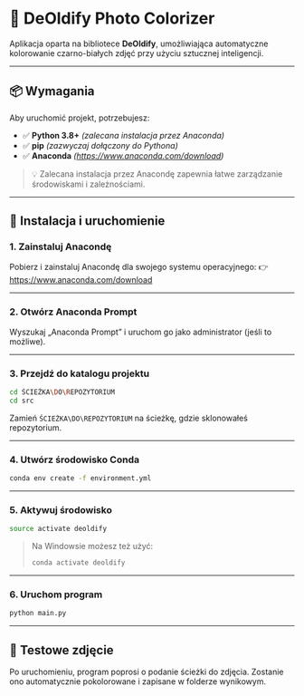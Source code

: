 # 🎨 DeOldify Photo Colorizer

Aplikacja oparta na bibliotece **DeOldify**, umożliwiająca automatyczne kolorowanie czarno-białych zdjęć przy użyciu sztucznej inteligencji.

---

## 📦 Wymagania

Aby uruchomić projekt, potrzebujesz:

- ✅ **Python 3.8+** *(zalecana instalacja przez Anaconda)*
- ✅ **pip** *(zazwyczaj dołączony do Pythona)*
- ✅ **Anaconda** *(https://www.anaconda.com/download)*

> 💡 Zalecana instalacja przez Anacondę zapewnia łatwe zarządzanie środowiskami i zależnościami.

---

## 🚀 Instalacja i uruchomienie

### 1. Zainstaluj Anacondę

Pobierz i zainstaluj Anacondę dla swojego systemu operacyjnego:
👉 https://www.anaconda.com/download

---

### 2. Otwórz **Anaconda Prompt**

Wyszukaj „Anaconda Prompt” i uruchom go jako administrator (jeśli to możliwe).

---

### 3. Przejdź do katalogu projektu

```bash
cd ŚCIEŻKA\DO\REPOZYTORIUM
cd src
```

Zamień `ŚCIEŻKA\DO\REPOZYTORIUM` na ścieżkę, gdzie sklonowałeś repozytorium.

---

### 4. Utwórz środowisko Conda

```bash
conda env create -f environment.yml
```

---

### 5. Aktywuj środowisko

```bash
source activate deoldify
```

> Na Windowsie możesz też użyć:
> ```bash
> conda activate deoldify
> ```

---

### 6. Uruchom program

```bash
python main.py
```

---

## 🧪 Testowe zdjęcie

Po uruchomieniu, program poprosi o podanie ścieżki do zdjęcia.
Zostanie ono automatycznie pokolorowane i zapisane w folderze wynikowym.


